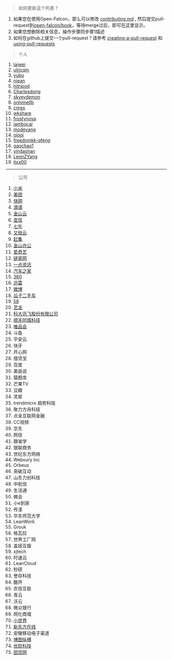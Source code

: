 > 如何更新这个列表？

1. 如果您在使用Open-Falcon，那么可以修改 [contributing.md](https://github.com/open-falcon/book/blob/master/zh/contributing.md) , 然后提交pull-request到[open-falcon/book](https://github.com/open-falcon/book)，等待merge过后，即可在这里显示。
2. 如果您想删除相关信息，操作步骤同步骤1描述
3. 如何在github上提交一个pull-request？请参考 [creating-a-pull-request](https://help.github.com/articles/creating-a-pull-request/) 和  [using-pull-requests](https://help.github.com/articles/using-pull-requests/)

> 个人

1. [laiwei](https://github.com/laiwei)
1. [ulricqin](https://github.com/ulricqin)
1. [yubo](https://github.com/yubo)
1. [niean](https://github.com/niean)
1. [hitripod](https://github.com/hitripod)
1. [Charlesdong](https://github.com/Charlesdong)
1. [skyeydemon](https://github.com/skyeydemon)
1. [onlymellb](https://github.com/onlymellb)
1. [cmgs](https://github.com/cmgs)
1. [wkshare](https://github.com/wkshare)
1. [frostynova](https://github.com/frostynova)
1. [iambocai](https://github.com/iambocai)
1. [modeyang](https://github.com/modeyang)
1. [oiooj](https://github.com/oiooj)
1. [freedomkk-qfeng](https://github.com/freedomkk-qfeng)
1. [gaochao1](https://github.com/gaochao1)
1. [yindashan](https://github.com/yindashan)
1. [LeonZYang](https://github.com/LeonZYang)
1. [itxx00](https://github.com/itxx00)

----

> 公司

1. [小米](http://mi.com)
1. [美团](http://meituan.com)
1. [快网](http://fastweb.com.cn)
1. [滴滴](http://didichuxing.com)
1. [金山云](http://www.ksyun.com)
1. [宜信](http://www.creditease.cn)
1. [七牛](http://www.qiniu.com)
1. [又拍云](https://www.upyun.com)
1. [赶集](http://www.ganji.com)
1. [金山办公](http://www.wps.cn)
1. [爱奇艺](http://iqiyi.com)
1. [链家网](http://www.lianjia.com)
1. [一点资讯](http://yidianzixun.com)
1. [汽车之家](http://autohome.com.cn)
1. [360](http://360.com)
1. [迅雷](http://xunlei.com)
1. [微博](http://weibo.com)
1. [瓜子二手车](https://www.guazi.com)
1. [58](http://www.58.com)
1. [艺龙](http://www.elong.com)
1. [科大讯飞股份有限公司](http://www.iflytek.com)
1. [顺丰同城科技](http://www.sf-express.com)
1. [唯品会](http://vip.com)
1. 斗鱼
1. 平安云
1. 快牙
1. 开心网
1. 借贷宝
1. 百度
1. 美丽说
1. 猿题库
1. 芒果TV
1. 豆瓣
1. 灵犀
1. trendmicro 趋势科技
1. 聚力方舟科技
1. 点金互联网金融
1. CC视频
1. 京东
1. 网信
1. 跟谁学
1. 银联商务
1. 世纪东方网络
1. Webxury Inc
1. Orbeus
1. 突破互动
1. 山东力创科技
1. 中航信
1. 生活通
1. 微会
1. 小e到家
1. 传漾
1. 华东师范大学
1. LeanWork
1. Grouk
1. 格瓦拉
1. 世界工厂网
1. 盖娅互娱
1. xjtech
1. 时速云
1. LeanCloud
1. 秒硕
1. 誉存科技
1. 酷开
1. 农信互联
1. 青云
1. 沃云
1. 微众银行
1. 网化商城
1. [小世界](http://lil.world/)
1. [新东方在线](http://koolearn.com)
1. 安徽移动电子渠道
1. [博图纵横](http://www.wsp360.org)
1. [优软科技](http://www.usoftchina.com)
1. [团贷网](https://www.tuandai.com)
